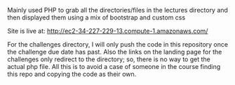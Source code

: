 Mainly used PHP to grab all the directories/files in the lectures directory and then displayed them using a mix of bootstrap and custom css

Site is live at: http://ec2-34-227-229-13.compute-1.amazonaws.com/

For the challenges directory, I will only push the code in this repository once the challenge due date has past.
Also the links on the landing page for the challenges only redirect to the directory; so, there is no way to get the actual php file.
All this is to avoid a case of someone in the course finding this repo and copying the code as their own.
